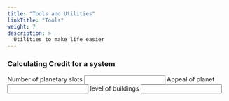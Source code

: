 ```yaml
---
title: "Tools and Utilities"
linkTitle: "Tools"
weight: 7
description: >
  Utilities to make life easier
---
```

### Calculating Credit for a system
<script defer language="javascript" type="text/javascript"  src="/js/credits.js"></script>
<script src="https://code.highcharts.com/highcharts.js"></script>

<label> Number of planetary slots <input id="slots_input" inputmode="numeric"></label>
<label> Appeal of planet <input id="appeal_input" inputmode="numeric"></label>
<label> level of buildings <input id="level_input" inputmode="numeric"></label>

<div id = "container" style = "width: 550px; height: 400px; margin: 0 auto"></div>